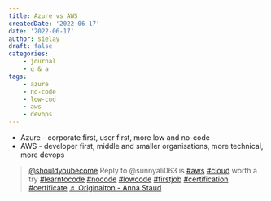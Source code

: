 ```yaml
---
title: Azure vs AWS
createdDate: '2022-06-17'
date: '2022-06-17'
author: sielay
draft: false
categories:
    - journal
    - q & a
tags:
    - azure
    - no-code
    - low-cod
    - aws
    - devops
---
```


 * Azure - corporate first, user first, more low and no-code
 * AWS - developer first, middle and smaller organisations, more technical, more devops

<blockquote class="tiktok-embed" cite="https://www.tiktok.com/@shouldyoubecome/video/7110201942504131845" data-video-id="7110201942504131845" style="max-width: 605px;min-width: 325px;" > <section> <a target="_blank" title="@shouldyoubecome" href="https://www.tiktok.com/@shouldyoubecome">@shouldyoubecome</a> Reply to @sunnyali063 is <a title="aws" target="_blank" href="https://www.tiktok.com/tag/aws">#aws</a> <a title="cloud" target="_blank" href="https://www.tiktok.com/tag/cloud">#cloud</a> worth a try <a title="learntocode" target="_blank" href="https://www.tiktok.com/tag/learntocode">#learntocode</a> <a title="nocode" target="_blank" href="https://www.tiktok.com/tag/nocode">#nocode</a> <a title="lowcode" target="_blank" href="https://www.tiktok.com/tag/lowcode">#lowcode</a> <a title="firstjob" target="_blank" href="https://www.tiktok.com/tag/firstjob">#firstjob</a> <a title="certification" target="_blank" href="https://www.tiktok.com/tag/certification">#certification</a> <a title="certificate" target="_blank" href="https://www.tiktok.com/tag/certificate">#certificate</a> <a target="_blank" title="♬ Originalton - Anna Staud" href="https://www.tiktok.com/music/Originalton-6905830207396104962">♬ Originalton - Anna Staud</a> </section> </blockquote> <script async src="https://www.tiktok.com/embed.js"></script>